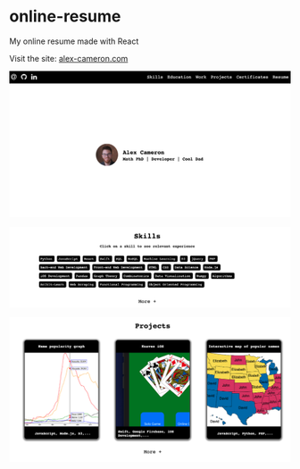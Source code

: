 # online-resume
My online resume made with React

Visit the site:
[alex-cameron.com](https://alex-cameron.com/online-resume)

![Image of app 1](https://github.com/alexcamero/online-resume/blob/main/readme-screenshots/01.png)


![Image of app 2](https://github.com/alexcamero/online-resume/blob/main/readme-screenshots/02.png)


![Image of app 3](https://github.com/alexcamero/online-resume/blob/main/readme-screenshots/03.png)
